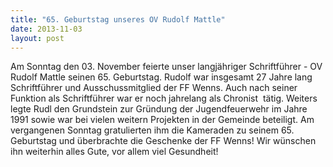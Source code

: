 ```yaml
---
title: "65. Geburtstag unseres OV Rudolf Mattle"
date: 2013-11-03
layout: post
---
```


Am Sonntag den 03. November feierte unser langjähriger Schriftführer - OV Rudolf Mattle seinen 65. Geburtstag. Rudolf war insgesamt 27 Jahre lang Schriftführer und Ausschussmitglied der FF Wenns. Auch nach seiner Funktion als Schriftführer war er noch jahrelang als Chronist  tätig. Weiters legte Rudl den Grundstein zur Gründung der Jugendfeuerwehr im Jahre 1991 sowie war bei vielen weitern Projekten in der Gemeinde beteiligt. Am vergangenen Sonntag gratulierten ihm die Kameraden zu seinem 65. Geburtstag und überbrachte die Geschenke der FF Wenns! Wir wünschen ihn weiterhin alles Gute, vor allem viel Gesundheit!